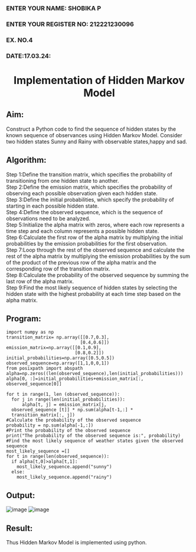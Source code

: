 <H3>ENTER YOUR NAME: SHOBIKA P</H3>
<H3>ENTER YOUR REGISTER NO: 212221230096</H3>
<H3>EX. NO.4</H3>
<H3>DATE:17.03.24: </H3>
<H1 ALIGN =CENTER> Implementation of Hidden Markov Model</H1>

## Aim: 
Construct a Python code to find the sequence of hidden states by the known sequence of observances using Hidden Markov Model. Consider two hidden states Sunny and Rainy with observable states,happy and sad.

## Algorithm:

Step 1:Define the transition matrix, which specifies the probability of transitioning from  one hidden state to another.<br>
Step 2:Define the emission matrix, which specifies the probability of observing each possible observation given each hidden state.<br>
Step 3:Define the initial probabilities, which specify the probability of starting in each possible hidden state.<br>
Step 4:Define the observed sequence, which is the sequence of observations need to  be analyzed.<br>
Step 5:Initialize the alpha matrix with zeros, where each row represents a time step and each column represents a possible hidden state.<br>
Step 6:Calculate the first row of the alpha matrix by multiplying the initial  probabilities by the emission probabilities for the first observation.<br>
Step 7:Loop through the rest of the observed sequence and calculate the rest of the alpha matrix by multiplying the emission probabilities by the sum of the product of 
       the previous row of the alpha matrix and the corresponding row of the transition matrix.<br>
Step 8:Calculate the probability of the observed sequence by summing the last row of the alpha matrix.<br>
Step 9:Find the most likely sequence of hidden states by selecting the hidden state with the highest probability at each time step based on the alpha matrix.<br>

## Program:
```
import numpy as np
transition_matrix= np.array([[0.7,0.3],
                            [0.4,0.6]])
emission_matrix=np.array([[0.1,0.9],
                          [0.8,0.2]])
initial_probabilities=np.array([0.5,0.5])
observed_sequence=np.array([1,1,0,0,1])
from posixpath import abspath
alpha=np.zeros((len(observed_sequence),len(initial_probabilities)))
alpha[0, :]=initial_probabilities+emission_matrix[:, observed_sequence[0]]

for t in range(1, len (observed_sequence)):
  for j in range(len(initial_probabilities)):
      alpha[t, j] = emission_matrix[j,
  observed_sequence [t]] * np.sum(alpha[t-1,:] *
  transition_matrix[:, j])
#Calculate the probability of the observed sequence
probability = np.sum(alpha[-1,:])
#Print the probability of the observed sequence
print("The probability of the observed sequence is:", probability)
#Find the most likely sequence of weather states given the observed sequence
most_likely_sequence =[]
for t in range(len(observed_sequence)):
  if alpha[t,0]>alpha[t,1]:
    most_likely_sequence.append("sunny")
  else:
    most_likely_sequence.append("rainy")
```

## Output:
![image](https://github.com/Shobika187/Ex-4--AAI/assets/94508142/c0a23646-0d28-4efb-a68a-5371b0671290)
![image](https://github.com/Shobika187/Ex-4--AAI/assets/94508142/becc8eec-31d3-4ce4-a2cb-444ea6f02e05)



## Result:
Thus Hidden Markov Model is implemented using python.

